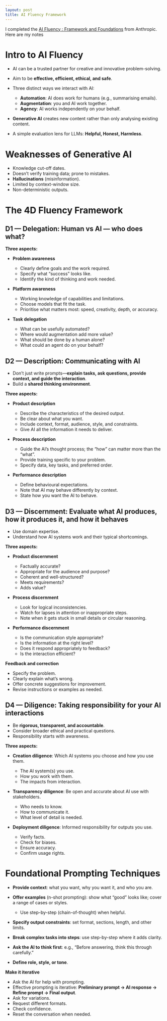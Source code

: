 ```yaml
---
layout: post
title: AI Fluency Framework 
---
```


I completed the [AI Fluency : Framework and Foundations](https://anthropic.skilljar.com/ai-fluency-framework-foundations) from Anthropic. Here are my notes

# Intro to AI Fluency

* AI can be a trusted partner for creative and innovative problem-solving.
* Aim to be **effective, efficient, ethical, and safe**.
* Three distinct ways we interact with AI:

  * **Automation**: AI does work for humans (e.g., summarising emails).
  * **Augmentation**: you and AI work together.
  * **Agency**: AI works independently on your behalf.
* **Generative AI** creates new content rather than only analysing existing content.
* A simple evaluation lens for LLMs: **Helpful, Honest, Harmless**.

# Weaknesses of Generative AI

* Knowledge cut-off dates.
* Doesn’t verify training data; prone to mistakes.
* **Hallucinations** (misinformation).
* Limited by context-window size.
* Non-deterministic outputs.

# The 4D Fluency Framework

## D1 — Delegation: Human vs AI — who does what?

**Three aspects:**

* **Problem awareness**

  * Clearly define goals and the work required.
  * Specify what “success” looks like.
  * Identify the kind of thinking and work needed.

* **Platform awareness**

  * Working knowledge of capabilities and limitations.
  * Choose models that fit the task.
  * Prioritise what matters most: speed, creativity, depth, or accuracy.

* **Task delegation**

  * What can be usefully automated?
  * Where would augmentation add more value?
  * What should be done by a human alone?
  * What could an agent do on your behalf?


## D2 — Description: Communicating with AI

* Don’t just write prompts—**explain tasks, ask questions, provide context, and guide the interaction**.
* Build a **shared thinking environment**.

**Three aspects:**

* **Product description**

  * Describe the characteristics of the desired output.
  * Be clear about what you want.
  * Include context, format, audience, style, and constraints.
  * Give AI all the information it needs to deliver.

* **Process description**

  * Guide the AI’s thought process; the “how” can matter more than the “what”.
  * Provide training specific to your problem.
  * Specify data, key tasks, and preferred order.

* **Performance description**

  * Define behavioural expectations.
  * Note that AI may behave differently by context.
  * State how you want the AI to behave.


## D3 — Discernment: Evaluate what AI produces, how it produces it, and how it behaves

* Use domain expertise.
* Understand how AI systems work and their typical shortcomings.

**Three aspects:**

* **Product discernment**

  * Factually accurate?
  * Appropriate for the audience and purpose?
  * Coherent and well-structured?
  * Meets requirements?
  * Adds value?

* **Process discernment**

  * Look for logical inconsistencies.
  * Watch for lapses in attention or inappropriate steps.
  * Note when it gets stuck in small details or circular reasoning.

* **Performance discernment**

  * Is the communication style appropriate?
  * Is the information at the right level?
  * Does it respond appropriately to feedback?
  * Is the interaction efficient?

**Feedback and correction**

* Specify the problem.
* Clearly explain what’s wrong.
* Offer concrete suggestions for improvement.
* Revise instructions or examples as needed.


## D4 — Diligence: Taking responsibility for your AI interactions

* Be **rigorous, transparent, and accountable**.
* Consider broader ethical and practical questions.
* Responsibility starts with awareness.

**Three aspects:**

* **Creation diligence**: Which AI systems you choose and how you use them.

  * The AI system(s) you use.
  * How you work with them.
  * The impacts from interaction.

* **Transparency diligence**: Be open and accurate about AI use with stakeholders.

  * Who needs to know.
  * How to communicate it.
  * What level of detail is needed.

* **Deployment diligence**: Informed responsibility for outputs you use.

  * Verify facts.
  * Check for biases.
  * Ensure accuracy.
  * Confirm usage rights.


# Foundational Prompting Techniques

* **Provide context**: what you want, why you want it, and who you are.
* **Offer examples** (n-shot prompting): show what “good” looks like; cover a range of cases or styles.

  * Use step-by-step (chain-of-thought) when helpful.
* **Specify output constraints**: set format, sections, length, and other limits.
* **Break complex tasks into steps**: use step-by-step where it adds clarity.
* **Ask the AI to think first**: e.g., “Before answering, think this through carefully.”
* **Define role, style, or tone**.

**Make it iterative**

* Ask the AI for help with prompting.
* Effective prompting is iterative:
  **Preliminary prompt → AI response → Refine prompt → Final output**.
* Ask for variations.
* Request different formats.
* Check confidence.
* Reset the conversation when needed.

